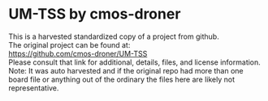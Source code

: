 
# UM-TSS by cmos-droner  
This is a harvested standardized copy of a project from github.  
The original project can be found at:  
https://github.com/cmos-droner/UM-TSS  
Please consult that link for additional, details, files, and license information.  
Note: It was auto harvested and if the original repo had more than one board file or anything out of the ordinary the files here are likely not representative.  
    